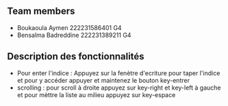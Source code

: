 <h2>Team members</h2>

<ul>
    <li>Boukaoula Aymen 222231586401 G4</li>
    <li>Bensalma Badreddine 222231389211 G4</li>
</ul> 

<h2>Description des fonctionnalités</h2>

<ul>
    <li> Pour enter l'indice : Appuyez sur la fenètre d'ecriture pour taper l'indice et pour y accéder appuyer et maintenez le bouton key-entrer</li>
    <li> scrolling : pour scroll à droite appuyez sur key-right et key-left à gauche et pour mèttre la liste au milieu appuyez sur key-espace</li>
</ul> 

